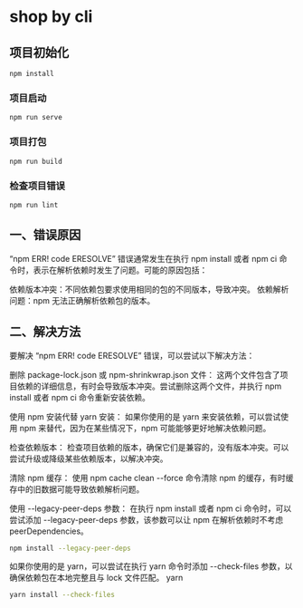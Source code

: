 # shop by cli

## 项目初始化
```
npm install
```

### 项目启动
```
npm run serve
```

### 项目打包
```
npm run build
```

### 检查项目错误
```
npm run lint
```
## 一、错误原因
“npm ERR! code ERESOLVE” 错误通常发生在执行 npm install 或者 npm ci 命令时，表示在解析依赖时发生了问题。可能的原因包括：

依赖版本冲突：不同依赖包要求使用相同的包的不同版本，导致冲突。
依赖解析问题：npm 无法正确解析依赖包的版本。

## 二、解决方法

要解决 “npm ERR! code ERESOLVE” 错误，可以尝试以下解决方法：

删除 package-lock.json 或 npm-shrinkwrap.json 文件： 这两个文件包含了项目依赖的详细信息，有时会导致版本冲突。尝试删除这两个文件，并执行 npm install 或者 npm ci 命令重新安装依赖。

使用 npm 安装代替 yarn 安装： 如果你使用的是 yarn 来安装依赖，可以尝试使用 npm 来替代，因为在某些情况下，npm 可能能够更好地解决依赖问题。

检查依赖版本： 检查项目依赖的版本，确保它们是兼容的，没有版本冲突。可以尝试升级或降级某些依赖版本，以解决冲突。

清除 npm 缓存： 使用 npm cache clean --force 命令清除 npm 的缓存，有时缓存中的旧数据可能导致依赖解析问题。

使用 --legacy-peer-deps 参数： 在执行 npm install 或者 npm ci 命令时，可以尝试添加 --legacy-peer-deps 参数，该参数可以让 npm 在解析依赖时不考虑 peerDependencies。
```bash
npm install --legacy-peer-deps
```
如果你使用的是 yarn，可以尝试在执行 yarn 命令时添加 --check-files 参数，以确保依赖包在本地完整且与 lock 文件匹配。
yarn
```bash
yarn install --check-files
```